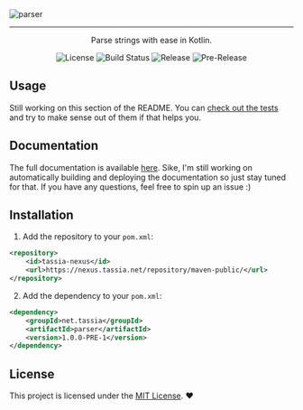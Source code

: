 <img src="https://cdn.tassia.net/github/assets/TASSIA710/parser.png" align="center" alt="parser">
<hr>
<p align="center">Parse strings with ease in Kotlin.</p>

<p align="center">
	<img src="https://img.shields.io/github/license/TASSIA710/parser?label=License" alt="License">
	<img src="https://img.shields.io/github/workflow/status/TASSIA710/parser/Build" alt="Build Status">
	<img src="https://img.shields.io/github/v/release/TASSIA710/parser?label=Stable" alt="Release">
	<img src="https://img.shields.io/github/v/release/TASSIA710/parser?label=Preview&include_prereleases" alt="Pre-Release">
</p>



## Usage

Still working on this section of the README. You can
[check out the tests](https://github.com/TASSIA710/parser/tree/main/src/test/java/net/tassia/parser)
and try to make sense out of them if that helps you.



## Documentation

The full documentation is available [here](https://www.youtube.com/watch?v=dQw4w9WgXcQ).
Sike, I'm still working on automatically building and deploying the documentation
so just stay tuned for that. If you have any questions, feel free to spin up an issue :)



## Installation

1. Add the repository to your `pom.xml`:
```xml
<repository>
	<id>tassia-nexus</id>
	<url>https://nexus.tassia.net/repository/maven-public/</url>
</repository>
```

2. Add the dependency to your `pom.xml`:
```xml
<dependency>
    <groupId>net.tassia</groupId>
    <artifactId>parser</artifactId>
    <version>1.0.0-PRE-1</version>
</dependency>
```



## License

This project is licensed under the [MIT License](https://github.com/TASSIA710/parser/blob/main/LICENSE). :heart:
